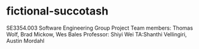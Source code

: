 # fictional-succotash
SE3354.003 Software Engineering Group Project
Team members: Thomas Wolf, Brad Mickow, Wes Bales
Professor: Shiyi Wei
TA:Shanthi Vellingiri, Austin Mordahl
